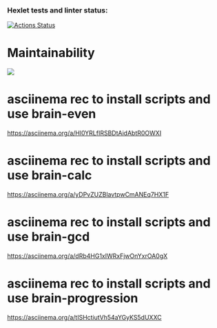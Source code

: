 ### Hexlet tests and linter status:
[![Actions Status](https://github.com/Kem0111/python-project-49/workflows/hexlet-check/badge.svg)](https://github.com/Kem0111/python-project-49/actions)

# Maintainability
<a href="https://codeclimate.com/github/Kem0111/python-project-49/maintainability"><img src="https://api.codeclimate.com/v1/badges/3ae03736d19895ff21d4/maintainability" /></a>


# asciinema rec to install scripts and use brain-even
https://asciinema.org/a/Hl0YRLfIRSBDtAidAbtR0OWXI

# asciinema rec to install scripts and use brain-calc
https://asciinema.org/a/yDPvZUZBlavtpwCmANEq7HX1F

# asciinema rec to install scripts and use brain-gcd
https://asciinema.org/a/dRb4HG1xIWRxFjwOnYxrOA0gX


# asciinema rec to install scripts and use brain-progression
https://asciinema.org/a/tISHctiutVh54aYGyKS5dUXXC